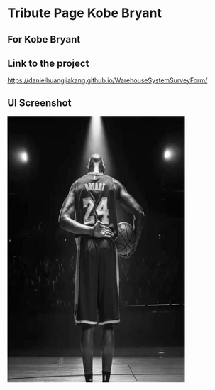# Tribute Page Kobe Bryant

## For Kobe Bryant

## Link to the project
https://danielhuangjiakang.github.io/WarehouseSystemSurveyForm/

## UI Screenshot

<img src="https://github.com/DanielHuangjiakang/Tribute_Page-Kobe_Bryant/blob/main/Kobe.jpg?raw=true" width="400" height="600"/>

